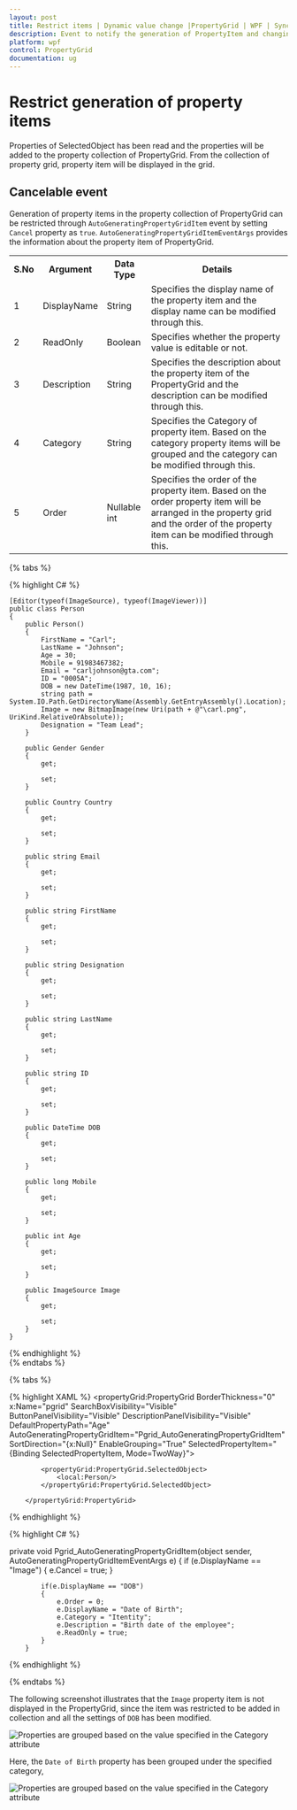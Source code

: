 ```yaml
---
layout: post
title: Restrict items | Dynamic value change |PropertyGrid | WPF | Syncfusion
description: Event to notify the generation of PropertyItem and changing attributes value of the property item dynamically.
platform: wpf
control: PropertyGrid 
documentation: ug
---
```


# Restrict generation of property items

Properties of SelectedObject has been read and the properties will be added to the property collection of PropertyGrid. From the collection of property grid, property item will be displayed in the grid. 

## Cancelable event

Generation of property items in the property collection of PropertyGrid can be restricted through `AutoGeneratingPropertyGridItem` event by setting `Cancel` property as `true`.  `AutoGeneratingPropertyGridItemEventArgs` provides the information about the property item of PropertyGrid.

<table>
<tr>
<th> S.No </th>
<th> Argument </th>
<th> Data Type </th>
<th> Details </th>
</tr>
<tr>
<td> 1</td>
<td> DisplayName </td>
<td> String </td>
<td> Specifies the display name of the property item and the display name can be modified through this.
</td>
</tr>
</tr>
<tr>
<td> 2</td>
<td> ReadOnly </td>
<td> Boolean </td>
<td> Specifies whether the property value is editable or not. 
</td>
</tr>
</tr>
<tr>
<td> 3</td>
<td> Description </td>
<td> String </td>
<td> Specifies the description about the property item of the PropertyGrid and the description can be modified through this.
</td>
</tr>
</tr>
<tr>
<td> 4</td>
<td> Category </td>
<td> String </td>
<td> Specifies the Category of property item. Based on the category property items will be grouped and the category can be modified through this.
</td>
</tr>
</tr>
<tr>
<td> 5</td>
<td> Order </td>
<td> Nullable int </td>
<td> Specifies the order of the property item. Based on the order property item will be arranged in the property grid and the order of the property item can be modified through this. 
</td>
</tr>
</table>

{% tabs %}

{% highlight C# %}

    [Editor(typeof(ImageSource), typeof(ImageViewer))]
    public class Person
    {
        public Person()
        {
            FirstName = "Carl";
            LastName = "Johnson";
            Age = 30;
            Mobile = 91983467382;
            Email = "carljohnson@gta.com";
            ID = "0005A";
            DOB = new DateTime(1987, 10, 16);
            string path = System.IO.Path.GetDirectoryName(Assembly.GetEntryAssembly().Location);
            Image = new BitmapImage(new Uri(path + @"\carl.png", UriKind.RelativeOrAbsolute));
            Designation = "Team Lead";
        }
        
        public Gender Gender
        {
            get;

            set;
        }

        public Country Country
        {
            get;

            set;
        }

        public string Email
        {
            get;

            set;
        }

        public string FirstName
        {
            get;

            set;
        }

        public string Designation
        {
            get;

            set;
        }

        public string LastName
        {
            get;

            set;
        }

        public string ID
        {
            get;

            set;
        }

        public DateTime DOB
        {
            get;

            set;
        }

        public long Mobile
        {
            get;

            set;
        }

        public int Age
        {
            get;

            set;
        }

        public ImageSource Image
        {
            get;

            set;
        }
    }
{% endhighlight %}  
{% endtabs %}

{% tabs %}

{% highlight XAML %}
<propertyGrid:PropertyGrid BorderThickness="0" x:Name="pgrid"
                                     SearchBoxVisibility="Visible" 
                                     ButtonPanelVisibility="Visible"
                               DescriptionPanelVisibility="Visible"
                                     DefaultPropertyPath="Age"
                                     AutoGeneratingPropertyGridItem="Pgrid_AutoGeneratingPropertyGridItem"
                                     SortDirection="{x:Null}" EnableGrouping="True"
                                     SelectedPropertyItem="{Binding SelectedPropertyItem, Mode=TwoWay}">

            <propertyGrid:PropertyGrid.SelectedObject>
                <local:Person/>                  
            </propertyGrid:PropertyGrid.SelectedObject>

        </propertyGrid:PropertyGrid>
      
{% endhighlight %}

{% highlight C# %}

private void Pgrid_AutoGeneratingPropertyGridItem(object sender, AutoGeneratingPropertyGridItemEventArgs e)
        {
            if (e.DisplayName == "Image")
            {
                e.Cancel = true;
            }

            if(e.DisplayName == "DOB")
            {
                e.Order = 0;
                e.DisplayName = "Date of Birth";
                e.Category = "Itentity";
                e.Description = "Birth date of the employee";
                e.ReadOnly = true;
            }
        }
      
{% endhighlight %} 

{% endtabs %}

The following screenshot illustrates that the `Image` property item is not displayed in the PropertyGrid, since the item was restricted to be added in collection and all the settings of `DOB` has been modified. 

![Properties are grouped based on the value specified in the Category attribute](Event-Images\Event-PropertyItem.png)

Here, the `Date of Birth` property has been grouped under the specified category,

![Properties are grouped based on the value specified in the Category attribute](Event-Images\Event-CategoryItemChanged.png)

